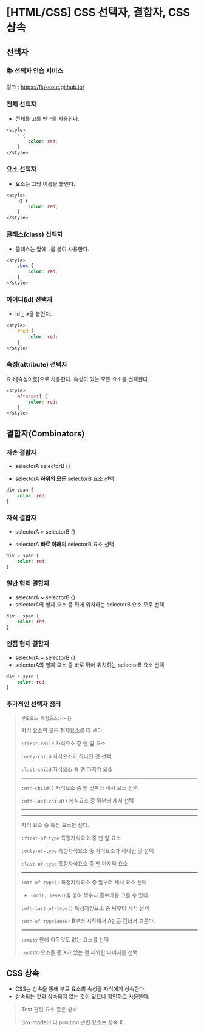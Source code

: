 # [HTML/CSS] CSS 선택자, 결합자, CSS 상속

## 선택자

### 📚 선택자 연습 서비스

링크 : https://flukeout.github.io/

### 전체 선택자

- 전체를 고를 땐 `*`를 사용한다.

```css
<style>
    * {
        color: red;
    }
</style>
```

### 요소 선택자

- 요소는 그냥 이름을 붙인다.

``` css
<style>
    h2 {
        color: red;
    }
</style>
```

### 클래스(class) 선택자

- 클래스는 앞에 `.`을 붙여 사용한다.

```css
<style>
    .box {
        color: red;
    }
</style>
```

### 아이디(id) 선택자

- id는 `#`을 붙인다.

```css
<style>
    #red {
        color: red;
    }
</style>
```

### 속성(attribute) 선택자

요소[속성이름]으로 사용한다. 속성이 있는 모든 요소를 선택한다.

```css
<style>
    a[target] {
        color: red;
    }
</style>
```

## 결합자(Combinators)

### 자손 결합자

- selectorA selectorB {}

- selectorA **하위의 모든** selectorB 요소 선택

```css
div span {
    color: red;
}
```

### 자식 결합자

- selectorA > selectorB {}

- selectorA **바로 아래**의 selectorB 요소 선택

```css
div > span {
    color: red;
}
```

### 일반 형제 결합자

- selectorA ~ selectorB {}
- selectorA의 형제 요소 중 뒤에 위치하는 selectorB 요소 모두 선택

```css
div ~ span {
    color: red;
}
```

### 인접 형제 결합자

- selectorA + selectorB {}
- selectorA의 형제 요소 중 바로 뒤에 위치하는 selectorB 요소 선택

```css
div + span {
    color: red;
}
```

### 추가적인 선택자 정리

>`부모요소 특정요소:<>` {}
>
>자식 요소의 모든 형제요소를 다 센다.
>
>`:first-child` 자식요소 중 맨 앞 요소
>
>`:only-child` 자식요소가 하나인 것 선택
>
>`:last-child` 자식요소 중 맨 마지막 요소
>
>---
>
>`:nth-child()` 자식요소 중 맨 앞부터 세서 요소 선택
>
>`:nth-last-child()` 자식요소 중 뒤부터 세서 선택
>
>---
>
>---
>
>자식 요소 중 특정 요소만 센다.
>
>`:first-of-type` 특정자식요소 중 맨 앞 요소
>
>`:only-of-type` 특정자식요소 중 자식요소가 하나인 것 선택
>
>`:last-of-type` 특정자식요소 중 맨 마지막 요소
>
>---
>
>`:nth-of-type()` 특정자식요소 중 앞부터 세서 요소 선택
>
>- `(odd), (even)`을 붙여 짝수나 홀수개를 고를 수 있다.
>
>`:nth-last-of-type()` 특정자신요소 중 뒤부터 세서 선택
>
>`:nth-of-type(An+B)` B부터 시작해서 A만큼 건너서 고른다.
>
>---
>
>`:empty` 안에 아무것도 없는 요소를 선택
>
>`:not(X)`요소들 중 X가 있는 걸 제외한 나머지를 선택

## CSS 상속

- CSS는 상속을 통해 부모 요소의 속성을 자식에게 상속한다.
- 상속되는 것과 상속되지 않는 것이 있으니 확인하고 사용한다.

> Text 관련 요소 등은 상속
>
> Box model이나 position 관련 요소는 상속 X